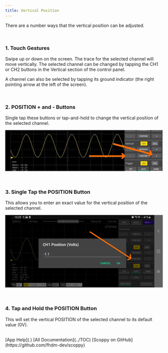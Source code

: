 ```yaml
---
title: Vertical Position
---
```


There are a number ways that the vertical position can be adjusted.

<br>

### 1. Touch Gestures

Swipe up or down on the screen. The trace for the selected channel will move vertically.
The selected channel can be changed by tapping the CH1 or CH2 buttons in the Vertical section
of the control panel.

A channel can also be selected by tapping its ground indicator (the right pointing arrow at the left
of the screen).

<br>

### 2. POSITION + and - Buttons

Single tap these buttons or tap-and-hold to change the vertical position of the selected channel.

![Vertical position plus and minus buttons](images/vertical-position-plus-minus.jpg)

<br>

### 3. Single Tap the POSITION Button

This allows you to enter an exact value for the vertical position of the selected channel.

![Vertial position dialog](images/vertical-position-dialog.jpg)

<br>

### 4. Tap and Hold the POSITION Button

This will set the vertical POSITION of the selected channel to its default value (0V).


<br>
[App Help](.)     
[All Documentation](../TOC)         
[Scoppy on GitHub](https://github.com/fhdm-dev/scoppy)
